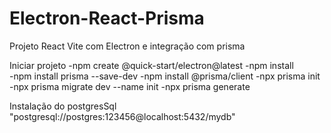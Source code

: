 # Electron-React-Prisma
Projeto React Vite com Electron e integração com prisma

Iniciar projeto
-npm create @quick-start/electron@latest
-npm install  
-npm install prisma --save-dev
-npm install @prisma/client
-npx prisma init  
-npx prisma migrate dev --name init
-npx prisma generate

Instalação do postgresSql
"postgresql://postgres:123456@localhost:5432/mydb"